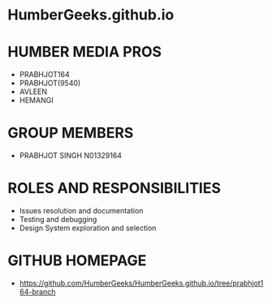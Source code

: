 # HumberGeeks.github.io

# HUMBER MEDIA PROS
- PRABHJOT164
- PRABHJOT(9540)
- AVLEEN
- HEMANGI

# GROUP MEMBERS
- PRABHJOT SINGH N01329164

# ROLES AND RESPONSIBILITIES
- Issues resolution and documentation
- Testing and debugging 
- Design System exploration and selection


# GITHUB HOMEPAGE

- https://github.com/HumberGeeks/HumberGeeks.github.io/tree/prabhjot164-branch
